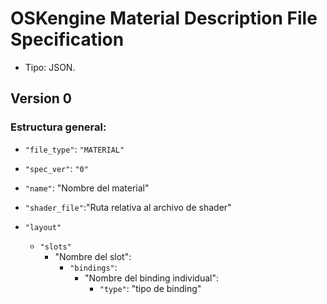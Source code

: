 # OSKengine Material Description File Specification

- Tipo: JSON.

## Version 0

### Estructura general:

- `"file_type"`: `"MATERIAL"`
- `"spec_ver"`: `"0"`
- `"name"`: "Nombre del material"
- `"shader_file"`:"Ruta relativa al archivo de shader"
  
- `"layout"`
  - `"slots"`
    - "Nombre del slot":
      - `"bindings"`:
        - "Nombre del binding individual":
          - `"type"`: "tipo de binding"
